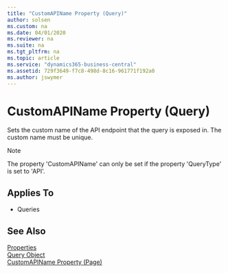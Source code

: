 ```yaml
---
title: "CustomAPIName Property (Query)"
author: solsen
ms.custom: na
ms.date: 04/01/2020
ms.reviewer: na
ms.suite: na
ms.tgt_pltfrm: na
ms.topic: article
ms.service: "dynamics365-business-central"
ms.assetid: 729f3649-f7c8-498d-8c16-961771f192a0
ms.author: jswymer
---
```

 
# CustomAPIName Property (Query)
Sets the custom name of the API endpoint that the query is exposed in. The custom name must be unique.

>[!NOTE]
> The property 'CustomAPIName' can only be set if the property 'QueryType' is set to 'API'.

## Applies To  

- Queries


## See Also  
[Properties](devenv-properties.md)   
[Query Object](../devenv-query-object.md)  
[CustomAPIName Property (Page)](devenv-customapiname-page-property.md)
